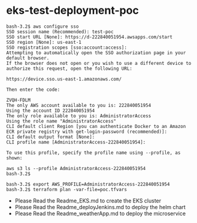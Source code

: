 # eks-test-deployment-poc

```
bash-3.2$ aws configure sso
SSO session name (Recommended): test-poc
SSO start URL [None]: https://d-222840051954.awsapps.com/start
SSO region [None]: us-east-1
SSO registration scopes [sso:account:access]:
Attempting to automatically open the SSO authorization page in your default browser.
If the browser does not open or you wish to use a different device to authorize this request, open the following URL:

https://device.sso.us-east-1.amazonaws.com/

Then enter the code:

ZVQH-FDLM
The only AWS account available to you is: 222840051954
Using the account ID 222840051954
The only role available to you is: AdministratorAccess
Using the role name "AdministratorAccess"
CLI default client Region [you can authenticate Docker to an Amazon ECR private registry with get-login-password (recommended)]:
CLI default output format [None]:
CLI profile name [AdministratorAccess-222840051954]:

To use this profile, specify the profile name using --profile, as shown:

aws s3 ls --profile AdministratorAccess-222840051954
bash-3.2$ 

bash-3.2$ export AWS_PROFILE=AdministratorAccess-222840051954
bash-3.2$ terraform plan -var-file=poc.tfvars
```
- Please Read the Readme_EKS.md to create the EKS cluster
- Please Read the Readme_deployJenkins.md to deploy the helm chart
- Please Read the Readme_weatherApp.md to deploy the microservice
